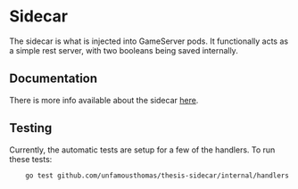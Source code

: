 # Sidecar

The sidecar is what is injected into GameServer pods. It functionally acts as a 
simple rest server, with two booleans being saved internally.

## Documentation
There is more info available about the sidecar [here](https://unfamousthomas.github.io/thesis-initial/service/).
## Testing
Currently, the automatic tests are setup for a few of the handlers. To run these tests:

```bash
    go test github.com/unfamousthomas/thesis-sidecar/internal/handlers
```